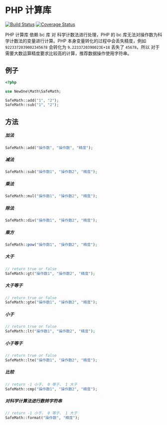 # PHP 计算库

[![Build Status](https://travis-ci.org/zhangxiangliang/safe-math.svg?branch=master)](https://travis-ci.org/zhangxiangliang/safe-math)
[![Coverage Status](https://coveralls.io/repos/github/zhangxiangliang/safe-math/badge.svg?branch=master)](https://coveralls.io/github/zhangxiangliang/safe-math?branch=master)

PHP 计算库 依赖 bc 库 对 科学计数法进行处理，PHP 的 bc 库无法对操作数为科学计数法的变量进行计算。PHP 本身变量转化的过程中会丢失精度，例如 `9223372039002345678` 会转化为 `9.2233720390023E+18` 丢失了 `45678`，所以 对于需要大数运算精度要求比较高的计算，推荐数据操作使用字符串。

## 例子
```php
<?php

use NewOne\Math\SafeMath;

SafeMath::add("1", "2");
SafeMath::sub("1", "2");
```

## 方法
##### 加法
```php
SafeMath::add("操作数", "操作数", "精度");
```

##### 减法
```php
SafeMath::sub("操作数1", "操作数2", "精度");
```

##### 乘法
```php
SafeMath::mul("操作数1", "操作数2", "精度");
```

##### 除法
```php
SafeMath::div("操作数1", "操作数2", "精度");
```

##### 乘方
```php
SafeMath::pow("操作数1", "操作数2", "精度");
```

##### 大于
```php
// return true or false
SafeMath::gt("操作数1", "操作数2", "精度");
```

##### 大于等于
```php
// return true or false
SafeMath::gte("操作数1", "操作数2", "精度");
```

##### 小于
```php
// return true or false
SafeMath::lt("操作数1", "操作数2", "精度");
```

##### 小于等于
```php
// return true or false
SafeMath::lte("操作数1", "操作数2", "精度");
```

##### 比较
```php
// return -1 小于、 0 等于、 1 大于
SafeMath::cmp("操作数1", "操作数2", "精度");
```

##### 对科学计算法进行数转字符串
```php
// return -1 小于、 0 等于、 1 大于
SafeMath::format("操作数", "精度");
```
